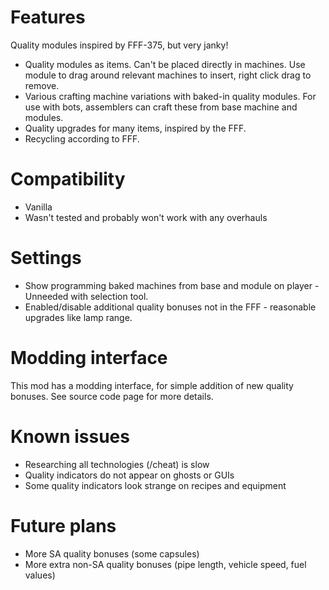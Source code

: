 # Features

Quality modules inspired by FFF-375, but very janky!

* Quality modules as items. Can't be placed directly in machines. Use module to drag around relevant machines to insert, right click drag to remove.
* Various crafting machine variations with baked-in quality modules. For use with bots, assemblers can craft these from base machine and modules.
* Quality upgrades for many items, inspired by the FFF.
* Recycling according to FFF.

# Compatibility

* Vanilla
* Wasn't tested and probably won't work with any overhauls

# Settings

* Show programming baked machines from base and module on player - Unneeded with selection tool.
* Enabled/disable additional quality bonuses not in the FFF - reasonable upgrades like lamp range.

# Modding interface

This mod has a modding interface, for simple addition of new quality bonuses. See source code page for more details. 

# Known issues

* Researching all technologies (/cheat) is slow
* Quality indicators do not appear on ghosts or GUIs
* Some quality indicators look strange on recipes and equipment

# Future plans

* More SA quality bonuses (some capsules)
* More extra non-SA quality bonuses (pipe length, vehicle speed, fuel values)

